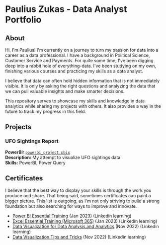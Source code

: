 # Paulius Zukas - Data Analyst Portfolio

## About

Hi, I'm Paulius! I'm currently on a journey to turn my passion for data into a career as a data professional. I have a background in Political Science, Customer Service and Payments. For quite some time, I've been digging deep into a rabbit hole of everything-data. I've been studying on my own, finishing various courses and practicing my skills as a data analyst.

I believe that data can often hold hidden information that is not immediately visible. It is only by asking the right questions and analyzing the data that we can pull valuable insights and make smarter decisions.

This repository serves to showcase my skills and knowledge in data analytics while sharing my projects with others. It also provides a way in the future to track my progress in this field.

## Projects

### UFO Sightings Report
**PowerBI:** [`powerbi_project.pbix`](https://github.com/pzukas-data/ufo_sightings_report/blob/main/powerbi_project.pbix)    
**Description:** My attempt to visualize UFO sightings data    
**Skills:** PowerBI, Power Query    



## Certificates
I believe that the best way to display your skills is through the work you produce and share. That being said, sometimes certificates can paint a bigger picture. This list is outgoing, as I'm not only striving to build a strong foundation but also searching for ways to improve and innovate.

- [Power BI Essential Training](https://drive.google.com/file/d/1ajLlp4Y87nu15yESQBddONgrY4nLM2E7/view?usp=sharing) (Jan 2023) (Linkedin learning)
- [Excel Essential Training (Microsoft 365)](https://drive.google.com/file/d/1OcfLl0hBgJprQshkKSIsY21P_HwVrbEI/view?usp=sharing) (Jan 2023) (Linkedin learning)
- [Data Visualization for Data Analysis and Analytics](https://drive.google.com/file/d/1PaakFriC5wFw0G3GEVggXk_mR8LzneT1/view?usp=sharing) (Nov 2022) (Linkedin learning)
- [Data Visualization Tips and Tricks](https://drive.google.com/file/d/1c4a5gsKYJQWJTZIoaHAQ4KX6bAR5ii4C/view?usp=sharing) (Nov 2022) (Linkedin learning)
